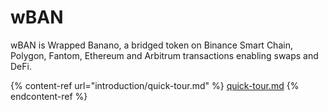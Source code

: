 # wBAN

wBAN is Wrapped Banano, a bridged token on Binance Smart Chain, Polygon, Fantom, Ethereum and Arbitrum transactions enabling swaps and DeFi.

{% content-ref url="introduction/quick-tour.md" %}
[quick-tour.md](introduction/quick-tour.md)
{% endcontent-ref %}

